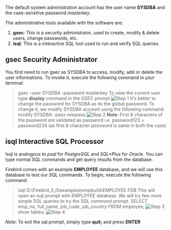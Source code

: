 The default system administration account has the user name **SYSDBA** and the case-sensitive password *masterkey*.

The administrative tools available with the software are:
1. **gsec**: This is a security administrator, used to create, modify & delete users, change passwords, etc.
2. **isql**: This is a interactive SQL tool used to run and verify SQL queries.

## gsec Security Administrator
You first need to run gsec as SYSDBA to access, modify, add or delete the user informations. To invoke it, execute the following command in your terminal:
> gsec -user SYSDBA -password masterkey
To view the current user type **display** command in the GSEC prompt
![Step 1]()
> It's better to change the password for SYSDBA as its the global password. To change it, we modify SYSDBA account using the following command:
> modify SYSDBA -pass newpass
![Step 2]()
**Note**: First 8 characters of the password are validated as password i.e. password123 = password234 (as first 8 character *password* is same in both the case)

## isql Interactive SQL Processor
Isql is analogous to *psql* for *PostgreSQL* and *SQL\*Plus* for *Oracle*. You can type normal SQL commands and get query results from the database.

Firebird comes with an example **EMPLOYEE** database, and we will use this database to test our SQL commands. To begin, execute the following command:
> isql D:\Firebird_3_0\examples\empbuild\EMPLOYEE.FDB
This will open an isql prompt with EMPLOYEE database. We will try few more simple SQL queries to try the SQL command prompt.
> SELECT emp_no, full_name, job_code, job_country FROM employee;
![Step 3]()
> show tables;
![Step 4]()

*Note*: To exit the sql prompt, simply type **quit;** and press **ENTER**